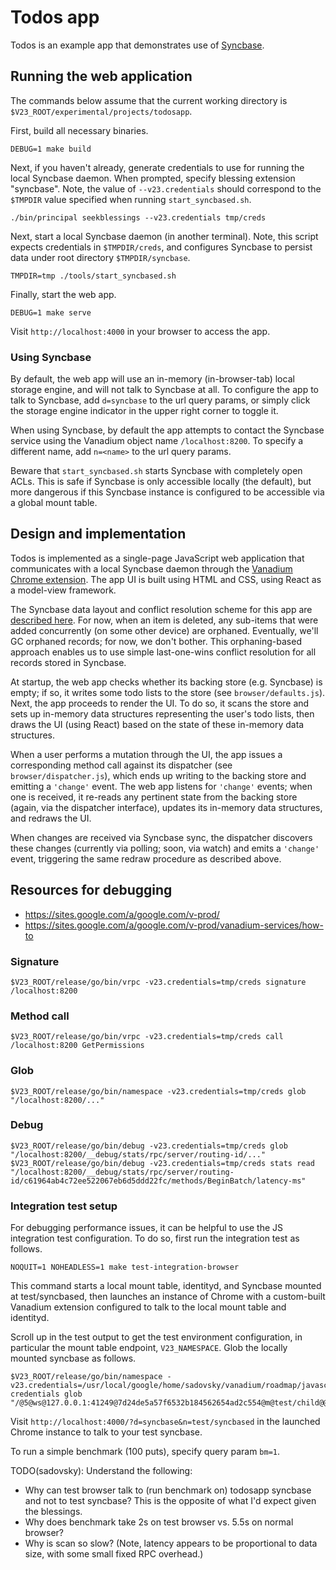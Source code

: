 # Todos app

Todos is an example app that demonstrates use of [Syncbase][syncbase].

## Running the web application

The commands below assume that the current working directory is
`$V23_ROOT/experimental/projects/todosapp`.

First, build all necessary binaries.

    DEBUG=1 make build

Next, if you haven't already, generate credentials to use for running the local
Syncbase daemon. When prompted, specify blessing extension "syncbase". Note, the
value of `--v23.credentials` should correspond to the `$TMPDIR` value specified
when running `start_syncbased.sh`.

    ./bin/principal seekblessings --v23.credentials tmp/creds

Next, start a local Syncbase daemon (in another terminal). Note, this script
expects credentials in `$TMPDIR/creds`, and configures Syncbase to persist data
under root directory `$TMPDIR/syncbase`.

    TMPDIR=tmp ./tools/start_syncbased.sh

Finally, start the web app.

    DEBUG=1 make serve

Visit `http://localhost:4000` in your browser to access the app.

### Using Syncbase

By default, the web app will use an in-memory (in-browser-tab) local storage
engine, and will not talk to Syncbase at all. To configure the app to talk to
Syncbase, add `d=syncbase` to the url query params, or simply click the storage
engine indicator in the upper right corner to toggle it.

When using Syncbase, by default the app attempts to contact the Syncbase service
using the Vanadium object name `/localhost:8200`. To specify a different name,
add `n=<name>` to the url query params.

Beware that `start_syncbased.sh` starts Syncbase with completely open ACLs. This
is safe if Syncbase is only accessible locally (the default), but more dangerous
if this Syncbase instance is configured to be accessible via a global mount
table.

## Design and implementation

Todos is implemented as a single-page JavaScript web application that
communicates with a local Syncbase daemon through the
[Vanadium Chrome extension][crx]. The app UI is built using HTML and CSS, using
React as a model-view framework.

The Syncbase data layout and conflict resolution scheme for this app are
[described here][design]. For now, when an item is deleted, any sub-items that
were added concurrently (on some other device) are orphaned. Eventually, we'll
GC orphaned records; for now, we don't bother. This orphaning-based approach
enables us to use simple last-one-wins conflict resolution for all records
stored in Syncbase.

At startup, the web app checks whether its backing store (e.g. Syncbase) is
empty; if so, it writes some todo lists to the store (see
`browser/defaults.js`). Next, the app proceeds to render the UI. To do so, it
scans the store and sets up in-memory data structures representing the user's
todo lists, then draws the UI (using React) based on the state of these
in-memory data structures.

When a user performs a mutation through the UI, the app issues a corresponding
method call against its dispatcher (see `browser/dispatcher.js`), which ends up
writing to the backing store and emitting a `'change'` event. The web app
listens for `'change'` events; when one is received, it re-reads any pertinent
state from the backing store (again, via the dispatcher interface), updates its
in-memory data structures, and redraws the UI.

When changes are received via Syncbase sync, the dispatcher discovers these
changes (currently via polling; soon, via watch) and emits a `'change'` event,
triggering the same redraw procedure as described above.

## Resources for debugging

- https://sites.google.com/a/google.com/v-prod/
- https://sites.google.com/a/google.com/v-prod/vanadium-services/how-to

### Signature

    $V23_ROOT/release/go/bin/vrpc -v23.credentials=tmp/creds signature /localhost:8200

### Method call

    $V23_ROOT/release/go/bin/vrpc -v23.credentials=tmp/creds call /localhost:8200 GetPermissions

### Glob

    $V23_ROOT/release/go/bin/namespace -v23.credentials=tmp/creds glob "/localhost:8200/..."

### Debug

    $V23_ROOT/release/go/bin/debug -v23.credentials=tmp/creds glob "/localhost:8200/__debug/stats/rpc/server/routing-id/..."
    $V23_ROOT/release/go/bin/debug -v23.credentials=tmp/creds stats read "/localhost:8200/__debug/stats/rpc/server/routing-id/c61964ab4c72ee522067eb6d5ddd22fc/methods/BeginBatch/latency-ms"

### Integration test setup

For debugging performance issues, it can be helpful to use the JS integration
test configuration. To do so, first run the integration test as follows.

    NOQUIT=1 NOHEADLESS=1 make test-integration-browser

This command starts a local mount table, identityd, and Syncbase mounted at
test/syncbased, then launches an instance of Chrome with a custom-built Vanadium
extension configured to talk to the local mount table and identityd.

Scroll up in the test output to get the test environment configuration, in
particular the mount table endpoint, `V23_NAMESPACE`. Glob the locally mounted
syncbase as follows.

    $V23_ROOT/release/go/bin/namespace -v23.credentials=/usr/local/google/home/sadovsky/vanadium/roadmap/javascript/syncbase/tmp/test-credentials glob "/@5@ws@127.0.0.1:41249@7d24de5a57f6532b184562654ad2c554@m@test/child@@/test/syncbased/..."

Visit `http://localhost:4000/?d=syncbase&n=test/syncbased` in the launched
Chrome instance to talk to your test syncbase.

To run a simple benchmark (100 puts), specify query param `bm=1`.

TODO(sadovsky): Understand the following:
- Why can test browser talk to (run benchmark on) todosapp syncbase and not to
  test syncbase? This is the opposite of what I'd expect given the blessings.
- Why does benchmark take 2s on test browser vs. 5.5s on normal browser?
- Why is scan so slow? (Note, latency appears to be proportional to data size,
  with some small fixed RPC overhead.)

[syncbase]: https://docs.google.com/document/d/12wS_IEPf8HTE7598fcmlN-Y692OWMSneoe2tvyBEpi0/edit#
[crx]: https://v.io/tools/vanadium-chrome-extension.html
[design]: https://docs.google.com/document/d/1GtBk75QmjSorUW6T6BATCoiS_LTqOrGksgqjqJ1Hiow/edit
